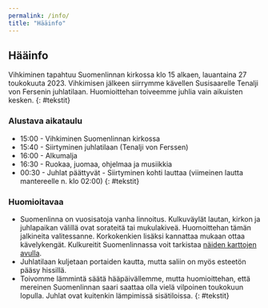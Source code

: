 ```yaml
---
permalink: /info/
title: "Hääinfo"
---
```


## Hääinfo

Vihkiminen tapahtuu Suomenlinnan kirkossa klo 15 alkaen, lauantaina 27 toukokuuta 2023. Vihkimisen jälkeen siirrymme kävellen Susisaarelle Tenalji von Fersenin juhlatilaan. Huomioittehan toiveemme juhlia vain aikuisten kesken.
{: #tekstit}

### Alustava aikataulu

- 15:00 - Vihkiminen Suomenlinnan kirkossa
- 15:40 - Siirtyminen juhlatilaan (Tenalji von Ferssen)
- 16:00 - Alkumalja
- 16:30 - Ruokaa, juomaa, ohjelmaa ja musiikkia
- 00:30 - Juhlat päättyvät - Siirtyminen kohti lauttaa (viimeinen lautta mantereelle n. klo 02:00)
{: #tekstit}

### Huomioitavaa

- Suomenlinna on vuosisatoja vanha linnoitus. Kulkuväylät lautan, kirkon ja juhlapaikan välillä ovat sorateitä tai mukulakiveä. Huomoittehan tämän jalkineita valitessanne. Korkokenkien lisäksi kannattaa mukaan ottaa kävelykengät. Kulkureitit Suomenlinnassa voit tarkistaa [näiden karttojen avulla](https://jihuu.love/saapuminen/#kartat).
- Juhlatilaan kuljetaan portaiden kautta, mutta saliin on myös esteetön pääsy hissillä.
- Toivomme lämmintä säätä hääpäivällemme, mutta huomioittehan, että mereinen Suomenlinnan saari saattaa olla vielä vilpoinen toukokuun lopulla. Juhlat ovat kuitenkin lämpimissä sisätiloissa. 
{: #tekstit}

